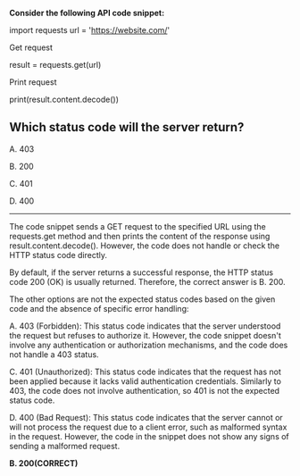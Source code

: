 **Consider the following API code snippet:**
 
import requests 
url = 'https://website.com/' 
 
Get request 
 
result = requests.get(url) 
 
Print request 
 
print(result.content.decode()) 
 
## Which status code will the server return? 
 
A. 403

B. 200

C. 401

D. 400

---

The code snippet sends a GET request to the specified URL using the requests.get method and then prints the content of the response using result.content.decode(). However, the code does not handle or check the HTTP status code directly.

By default, if the server returns a successful response, the HTTP status code 200 (OK) is usually returned. Therefore, the correct answer is B. 200.

The other options are not the expected status codes based on the given code and the absence of specific error handling:

A. 403 (Forbidden): This status code indicates that the server understood the request but refuses to authorize it. However, the code snippet doesn't involve any authentication or authorization mechanisms, and the code does not handle a 403 status.

C. 401 (Unauthorized): This status code indicates that the request has not been applied because it lacks valid authentication credentials. Similarly to 403, the code does not involve authentication, so 401 is not the expected status code.

D. 400 (Bad Request): This status code indicates that the server cannot or will not process the request due to a client error, such as malformed syntax in the request. However, the code in the snippet does not show any signs of sending a malformed request.

**B. 200(CORRECT)**

